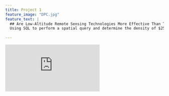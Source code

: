 ```yaml
---
title: Project 1
feature_image: "DPC.jpg"
feature_text: |
  ## Are Low-Altitude Remote Sensing Technologies More Effective Than Traditional Survey Techniques For Monitoring Channel Change?
  Using SQL to perform a spatial query and determine the density of $250,000 or greater homes.
  
---
```


![alt text](https://philipwool.github.io/ResearchPoster2/Wooldridge_URCAD2019.pdf)
